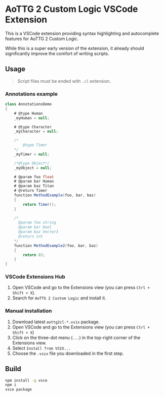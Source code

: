 # AoTTG 2 Custom Logic VSCode Extension

This is a VSCode extension providing  syntax highlighting and autocomplete features for AoTTG 2 Custom Logic.

While this is a super early version of the extension, it already should significantly improve the comfort of writing scripts.

## Usage

> Script files must be ended with `.cl` extension.

### Annotations example

```csharp
class AnnotationsDemo
{
    # @type Human
    _myHuman = null;

    # @type Character
    _myCharacter = null;

    /*
        @type Timer
    */
    _myTimer = null;

    /*@type Object*/
    _myObject = null;

    # @param foo float
    # @param bar Human
    # @param baz Titan
    # @return Timer
    function MethodExample(foo, bar, baz)
    {
        return Timer();
    }

    /*
      @param foo string
      @param bar bool
      @param baz Vector3
      @return int
    */
    function MethodExample2(foo, bar, baz)
    {
        return 83;
    }
}
```

### VSCode Extensions Hub

1. Open VSCode and go to the Extensions view (you can press `Ctrl + Shift + X`).
2. Search for `AoTTG 2 Custom Logic` and install it.

### Manual installation

1. Download latest `aottg2cl-*.vsix` package.
2. Open VSCode and go to the Extensions view (you can press `Ctrl + Shift + X`)
3. Click on the three-dot menu (`...`) in the top-right corner of the Extensions view.
4. Select `Install from VSIX...`
5. Choose the `.vsix` file you downloaded in the first step.

## Build

```sh
npm install -g vsce
npm i
vsce package
```
